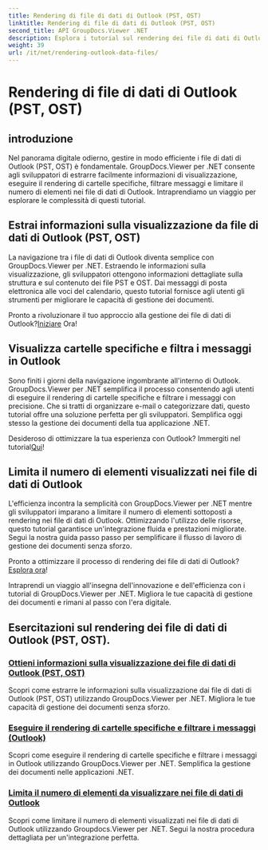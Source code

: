 ```yaml
---
title: Rendering di file di dati di Outlook (PST, OST)
linktitle: Rendering di file di dati di Outlook (PST, OST)
second_title: API GroupDocs.Viewer .NET
description: Esplora i tutorial sul rendering dei file di dati di Outlook (PST, OST) con GroupDocs.Viewer per .NET. Scopri tecniche efficienti di gestione dei documenti senza sforzo.
weight: 39
url: /it/net/rendering-outlook-data-files/
---
```


# Rendering di file di dati di Outlook (PST, OST)

## introduzione

Nel panorama digitale odierno, gestire in modo efficiente i file di dati di Outlook (PST, OST) è fondamentale. GroupDocs.Viewer per .NET consente agli sviluppatori di estrarre facilmente informazioni di visualizzazione, eseguire il rendering di cartelle specifiche, filtrare messaggi e limitare il numero di elementi nei file di dati di Outlook. Intraprendiamo un viaggio per esplorare le complessità di questi tutorial.

## Estrai informazioni sulla visualizzazione da file di dati di Outlook (PST, OST)
La navigazione tra i file di dati di Outlook diventa semplice con GroupDocs.Viewer per .NET. Estraendo le informazioni sulla visualizzazione, gli sviluppatori ottengono informazioni dettagliate sulla struttura e sul contenuto dei file PST e OST. Dai messaggi di posta elettronica alle voci del calendario, questo tutorial fornisce agli utenti gli strumenti per migliorare le capacità di gestione dei documenti. 

 Pronto a rivoluzionare il tuo approccio alla gestione dei file di dati di Outlook?[Iniziare](./get-view-info-outlook-data-file/) Ora!

## Visualizza cartelle specifiche e filtra i messaggi in Outlook
Sono finiti i giorni della navigazione ingombrante all'interno di Outlook. GroupDocs.Viewer per .NET semplifica il processo consentendo agli utenti di eseguire il rendering di cartelle specifiche e filtrare i messaggi con precisione. Che si tratti di organizzare e-mail o categorizzare dati, questo tutorial offre una soluzione perfetta per gli sviluppatori. Semplifica oggi stesso la gestione dei documenti della tua applicazione .NET.

 Desideroso di ottimizzare la tua esperienza con Outlook? Immergiti nel tutorial[Qui](./render-specific-folders-and-filter-messages-outlook/)!

## Limita il numero di elementi visualizzati nei file di dati di Outlook
L'efficienza incontra la semplicità con GroupDocs.Viewer per .NET mentre gli sviluppatori imparano a limitare il numero di elementi sottoposti a rendering nei file di dati di Outlook. Ottimizzando l'utilizzo delle risorse, questo tutorial garantisce un'integrazione fluida e prestazioni migliorate. Segui la nostra guida passo passo per semplificare il flusso di lavoro di gestione dei documenti senza sforzo.

 Pronto a ottimizzare il processo di rendering dei file di dati di Outlook?[Esplora ora](./limit-items-to-render-outlook-data-files/)!

Intraprendi un viaggio all'insegna dell'innovazione e dell'efficienza con i tutorial di GroupDocs.Viewer per .NET. Migliora le tue capacità di gestione dei documenti e rimani al passo con l'era digitale.
## Esercitazioni sul rendering dei file di dati di Outlook (PST, OST).
### [Ottieni informazioni sulla visualizzazione dei file di dati di Outlook (PST, OST)](./get-view-info-outlook-data-file/)
Scopri come estrarre le informazioni sulla visualizzazione dai file di dati di Outlook (PST, OST) utilizzando GroupDocs.Viewer per .NET. Migliora le tue capacità di gestione dei documenti senza sforzo.
### [Eseguire il rendering di cartelle specifiche e filtrare i messaggi (Outlook)](./render-specific-folders-and-filter-messages-outlook/)
Scopri come eseguire il rendering di cartelle specifiche e filtrare i messaggi in Outlook utilizzando GroupDocs.Viewer per .NET. Semplifica la gestione dei documenti nelle applicazioni .NET.
### [Limita il numero di elementi da visualizzare nei file di dati di Outlook](./limit-items-to-render-outlook-data-files/)
Scopri come limitare il numero di elementi visualizzati nei file di dati di Outlook utilizzando Groupdocs.Viewer per .NET. Segui la nostra procedura dettagliata per un'integrazione perfetta.